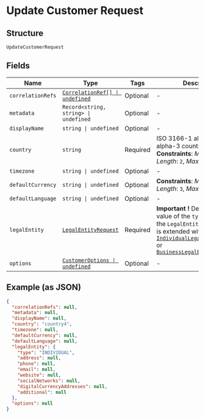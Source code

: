 
# Update Customer Request

## Structure

`UpdateCustomerRequest`

## Fields

| Name | Type | Tags | Description |
|  --- | --- | --- | --- |
| `correlationRefs` | [`CorrelationRef[] \| undefined`](../../doc/models/correlation-ref.md) | Optional | - |
| `metadata` | `Record<string, string> \| undefined` | Optional | - |
| `displayName` | `string \| undefined` | Optional | - |
| `country` | `string` | Required | ISO 3166-1 alpha-2 or alpha-3 country code.<br>**Constraints**: *Minimum Length*: `2`, *Maximum Length*: `3` |
| `timezone` | `string \| undefined` | Optional | - |
| `defaultCurrency` | `string \| undefined` | Optional | **Constraints**: *Minimum Length*: `3`, *Maximum Length*: `3` |
| `defaultLanguage` | `string \| undefined` | Optional | - |
| `legalEntity` | [`LegalEntityRequest`](../../doc/models/legal-entity-request.md) | Required | **Important !** Depending on the value of the `type` parameter, the `LegalEntityRequest` model is extended with either [`IndividualLegalEntityRequest`](../../doc/models/individual-legal-entity-request.md) or [`BusinessLegalEntityRequest`](../../doc/models/business-legal-entity-request.md) |
| `options` | [`CustomerOptions \| undefined`](../../doc/models/customer-options.md) | Optional | - |

## Example (as JSON)

```json
{
  "correlationRefs": null,
  "metadata": null,
  "displayName": null,
  "country": "country4",
  "timezone": null,
  "defaultCurrency": null,
  "defaultLanguage": null,
  "legalEntity": {
    "type": "INDIVIDUAL",
    "address": null,
    "phone": null,
    "email": null,
    "website": null,
    "socialNetworks": null,
    "digitalCurrencyAddresses": null,
    "additional": null
  },
  "options": null
}
```

